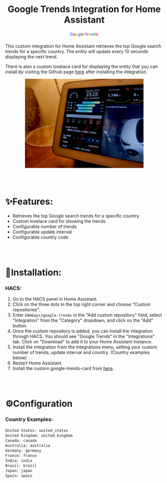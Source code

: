 # <center>Google Trends Integration for Home Assistant </center>

<p align="center">
  <img src="custom_components/google_trends/www/google-trends-logo.png" width=20% height=20%>


This custom integration for Home Assistant retrieves the top Google search trends for a specific country. The entity will update every 10 seconds displaying the next trend.

There is also a custom lovelace card for displaying the entity that you can install by visiting the Github page [here](https://github.com/b0mbays/google-trends-card) after installing the integration.

<p align="center">
  <img src="images/demo.png" width=75% height=75%>
</p>
<br/><br/>

✨**Features:**
============

- Retrieves the top Google search trends for a specific country
- Custom lovelace card for showing the trends
- Configurable number of trends
- Configurable update interval
- Configurable country code

<br/><br/>

🚀**Installation:**
============

### **HACS:**

1. Go to the HACS panel in Home Assistant.
2. Click on the three dots in the top right corner and choose "Custom repositories".
3. Enter `b0mbays/google-trends` in the "Add custom repository" field, select "Integration" from the "Category" dropdown, and click on the "Add" button.
4. Once the custom repository is added, you can install the integration through HACS. You should see "Google Trends" in the "Integrations" tab. Click on "Download" to add it to your Home Assistant instance.
5. Install the integration from the Integrations menu, setting your custom number of trends, update interval and country. (Country examples below)
6. Restart Home Assistant.
7. Install the custom google-trends-card from [here](https://github.com/b0mbays/google-trends-card).

<br/><br/>

⚙️**Configuration**
============

### **Country Examples:**

```
United States: united_states
United Kingdom: united_kingdom
Canada: canada
Australia: australia
Germany: germany
France: france
India: india
Brazil: brazil
Japan: japan
Spain: spain
```
